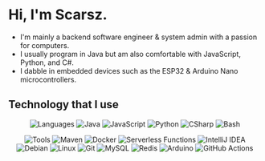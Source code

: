 # Hi, I'm Scarsz.
- I'm mainly a backend software engineer & system admin with a passion for computers.
- I usually program in Java but am also comfortable with JavaScript, Python, and C#.
- I dabble in embedded devices such as the ESP32 & Arduino Nano microcontrollers.

## Technology that I use
<p align="center">
  <img alt="Languages" src="https://img.shields.io/badge/-Programming%20Languages-000?style=flat-square&logo=plex&logoColor=white" />
  <img alt="Java" src="https://img.shields.io/badge/-Java-007396?style=flat-square&logo=java" />
  <img alt="JavaScript" src="https://img.shields.io/badge/-JavaScript-222222?style=flat-square&logo=javascript" />
  <img alt="Python" src="https://img.shields.io/badge/-Python-3776AB?style=flat-square&logo=python&logoColor=white" />
  <img alt="CSharp" src="https://img.shields.io/badge/-%20.NET-239120?style=flat-square&logo=c%20sharp" />
  <img alt="Bash" src="https://img.shields.io/badge/-Bash-4EAA25?style=flat-square&logo=gnu%20bash&logoColor=white" />
</p>

<p align="center">
  <img alt="Tools" src="https://img.shields.io/badge/-Tools-000?style=flat-square&logo=semaphore%20ci&logoColor=white" />
  <img alt="Maven" src="https://img.shields.io/badge/-Maven-C71A36?style=flat-square&logo=apache+maven" />
  <img alt="Docker" src="https://img.shields.io/badge/-Docker-46a2f1?style=flat-square&logo=docker&logoColor=white" />
  <img alt="Serverless Functions" src="https://img.shields.io/badge/-Functions%20as%20a%20Service-323232?style=flat-square&logo=adobe%20fonts" />
  <img alt="IntelliJ IDEA" src="https://img.shields.io/badge/-IntelliJ%20IDEA-000?style=flat-square&logo=intellij%20idea" />
  <img alt="Debian" src="https://img.shields.io/badge/-Debian-A81D33?style=flat-square&logo=debian" />  <img alt="Linux" src="https://img.shields.io/badge/-Linux-222222?style=flat-square&logo=linux&logoColor=white" />
  <img alt="Git" src="https://img.shields.io/badge/-Git-F05032?style=flat-square&logo=git&logoColor=white" />
  <img alt="MySQL" src="https://img.shields.io/badge/-MySQL-4479A1?style=flat-square&logo=mysql&logoColor=white" />
  <img alt="Redis" src="https://img.shields.io/badge/-Redis-DC382D?style=flat-square&logo=redis&logoColor=white" />
  <img alt="Arduino" src="https://img.shields.io/badge/-Arduino-00979D?style=flat-square&logo=arduino&logoColor=white" />
  <img alt="GitHub Actions" src="https://img.shields.io/badge/-Github_Actions-2088FF?style=flat-square&logo=github-actions&logoColor=white" />
</p>

<p align="center">
  <!-- <img alt="Stats" src="https://github-readme-stats.vercel.app/api?username=Scarsz&show_icons=true"> -->

<!--START_SECTION:waka-->
<!--END_SECTION:waka-->
</p>
